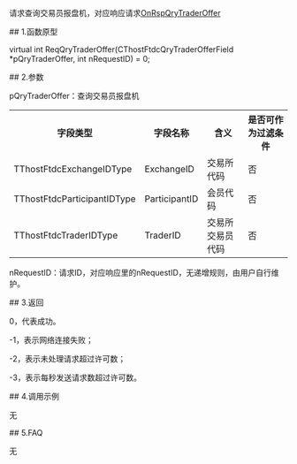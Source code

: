 <p>请求查询交易员报盘机，对应响应请求<a href="../../CTHOSTFTDCTRADERAPI/ONRSPQRYTRADEROFFER/">OnRspQryTraderOffer</a></p>
<span class="anchor" id="f2a43111-6b1b-4d93-b0c1-6c33e8789dd2"></span>
## 1.函数原型
<p>virtual int ReqQryTraderOffer(CThostFtdcQryTraderOfferField *pQryTraderOffer, int nRequestID) = 0;</p>
<span class="anchor" id="c5448177-9be4-463c-889a-a9143845cf34"></span>
## 2.参数
<p>pQryTraderOffer：查询交易员报盘机</p>
<table><tr><th style="TEXT-ALIGN: center;">字段类型</th><th style="TEXT-ALIGN: center;">字段名称</th><th style="TEXT-ALIGN: center;">含义</th><th style="TEXT-ALIGN: center;">是否可作为过滤条件</th></tr><tr><td style="TEXT-ALIGN: left;">TThostFtdcExchangeIDType</td>
<td style="TEXT-ALIGN: left;">ExchangeID</td>
<td style="TEXT-ALIGN: left;">交易所代码</td>
<td style="TEXT-ALIGN: left;">否</td>
</tr>
<tr><td style="TEXT-ALIGN: left;">TThostFtdcParticipantIDType</td>
<td style="TEXT-ALIGN: left;">ParticipantID</td>
<td style="TEXT-ALIGN: left;">会员代码</td>
<td style="TEXT-ALIGN: left;">否</td>
</tr>
<tr><td style="TEXT-ALIGN: left;">TThostFtdcTraderIDType</td>
<td style="TEXT-ALIGN: left;">TraderID</td>
<td style="TEXT-ALIGN: left;">交易所交易员代码</td>
<td style="TEXT-ALIGN: left;">否</td>
</tr>
</table>
<p>nRequestID：请求ID，对应响应里的nRequestID，无递增规则，由用户自行维护。</p>
<span class="anchor" id="b0c79b45-1983-4a92-a955-3700b8f06d16"></span>
## 3.返回
<p>0，代表成功。</p>
<p>-1，表示网络连接失败；</p>
<p>-2，表示未处理请求超过许可数；</p>
<p>-3，表示每秒发送请求数超过许可数。</p>
<span class="anchor" id="8f208fa2-0d4e-4a56-8227-70e42b81e2dc"></span>
## 4.调用示例
<p>无</p>
<span class="anchor" id="d3ed4bab-e0b9-41ac-a287-a56be270e227"></span>
## 5.FAQ
<p>无</p>
